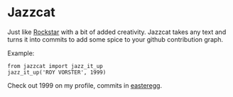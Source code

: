 # Jazzcat

Just like [Rockstar](https://github.com/avinassh/rockstar) with a bit of added creativity. Jazzcat takes any text and turns it into commits to add some spice to your github contribution graph.

Example:
```
from jazzcat import jazz_it_up
jazz_it_up('ROY VORSTER', 1999)
```

Check out 1999 on my profile, commits in [easteregg](https://github.com/RoyVorster/easteregg).

